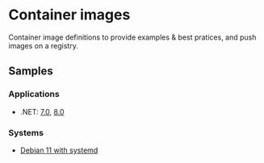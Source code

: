 # Container images

Container image definitions to provide examples & best pratices, and push images on a registry.

## Samples

### Applications

* .NET: [7.0](samples/dotnet/7.0/README.md), [8.0](samples/dotnet/8.0/README.md)

### Systems

* [Debian 11 with systemd](samples/debian/bullseye-systemd/README.md)
